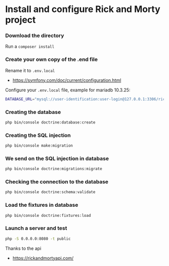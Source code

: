 # Install and configure Rick and Morty project

### Download the directory
Run a `composer install`


### Create your own copy of the .end file
Rename it to `.env.local`

* https://symfony.com/doc/current/configuration.html

Configure your `.env.local` file, example for mariadb 10.3.25:

```bash
DATABASE_URL="mysql://user-identification:user-login@127.0.0.1:3306/rick-et-morty?serverVersion=mariadb-10.3.25&charset=utf8mb4"
```

### Creating the database
```bash
php bin/console doctrine:database:create
```

### Creating the SQL injection

```bash
php bin/console make:migration
```

### We send on the SQL injection in database

```bash
php bin/console doctrine:migrations:migrate
```

### Checking the connection to the database

```bash
php bin/console doctrine:schema:validate
```

### Load the fixtures in database

```bash
php bin/console doctrine:fixtures:load
```

### Launch a server and test

```bash
php -S 0.0.0.0:8080 -t public
```

Thanks to the api 
* https://rickandmortyapi.com/